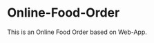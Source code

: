 # Online-Food-Order

This is an Online Food Order based on Web-App.





































































